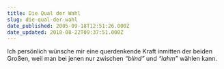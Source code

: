 ```yaml
---
title: Die Qual der Wahl
slug: die-qual-der-wahl
date_published: 2005-09-18T12:51:26.000Z
date_updated: 2018-08-22T09:37:51.000Z
---
```


Ich persönlich wünsche mir eine querdenkende Kraft inmitten der beiden Großen, weil man bei jenen nur zwischen *“blind”* und *“lahm”* wählen kann.
